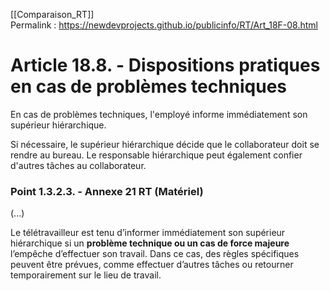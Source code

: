 [[Comparaison_RT]]  
Permalink : https://newdevprojects.github.io/publicinfo/RT/Art_18F-08.html

# Article 18.8. - Dispositions pratiques en cas de problèmes techniques

En cas de problèmes techniques, l'employé informe immédiatement son supérieur hiérarchique. 

Si nécessaire, le supérieur hiérarchique décide que le collaborateur doit se rendre au bureau. Le responsable hiérarchique peut également confier d'autres tâches au collaborateur.

### Point 1.3.2.3. - Annexe 21 RT (Matériel)

(...)

Le télétravailleur est tenu d’informer immédiatement son supérieur hiérarchique si un **problème technique ou un cas de force majeure** l’empêche d’effectuer son travail. Dans ce cas, des règles spécifiques peuvent être prévues, comme effectuer d’autres tâches ou retourner temporairement sur le lieu de travail.  


